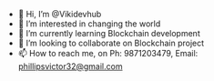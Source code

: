 - 👋 Hi, I’m @Vikidevhub
- 👀 I’m interested in changing the world 
- 🌱 I’m currently learning Blockchain development
- 💞️ I’m looking to collaborate on Blockchain project
- 📫 How to reach me, on Ph: 9871203479, Email: phillipsvictor32@gmail.com

<!---
Vikidevhub/Vikidevhub is a ✨ special ✨ repository because its `README.md` (this file) appears on your GitHub profile.
You can click the Preview link to take a look at your changes.
--->
